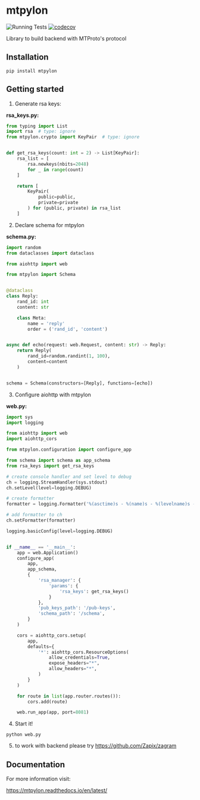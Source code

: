 # mtpylon


![Running Tests](https://github.com/Zapix/mtpylon/workflows/Running%20Tests/badge.svg)
[![codecov](https://codecov.io/gh/Zapix/mtpylon/branch/dev/graph/badge.svg?token=4TWNMM7PCP)](https://codecov.io/gh/Zapix/mtpylon)

Library to build backend with MTProto's protocol

## Installation

```shell
pip install mtpylon
```

## Getting started

1. Generate rsa keys:

**rsa_keys.py:**

```python
from typing import List
import rsa  # type: ignore
from mtpylon.crypto import KeyPair  # type: ignore


def get_rsa_keys(count: int = 2) -> List[KeyPair]:
    rsa_list = [
        rsa.newkeys(nbits=2048)
        for _ in range(count)
    ]

    return [
        KeyPair(
            public=public,
            private=private
        ) for (public, private) in rsa_list
    ]
```


2. Declare schema for mtpylon

**schema.py:**

```python
import random
from dataclasses import dataclass

from aiohttp import web

from mtpylon import Schema


@dataclass
class Reply:
    rand_id: int
    content: str

    class Meta:
        name = 'reply'
        order = ('rand_id', 'content')


async def echo(request: web.Request, content: str) -> Reply:
    return Reply(
        rand_id=random.randint(1, 100),
        content=content
    )


schema = Schema(constructors=[Reply], functions=[echo])

```

3. Configure aiohttp with mtpylon

**web.py:**
```python
import sys
import logging

from aiohttp import web
import aiohttp_cors

from mtpylon.configuration import configure_app

from schema import schema as app_schema
from rsa_keys import get_rsa_keys

# create console handler and set level to debug
ch = logging.StreamHandler(sys.stdout)
ch.setLevel(level=logging.DEBUG)

# create formatter
formatter = logging.Formatter('%(asctime)s - %(name)s - %(levelname)s - %(message)s')

# add formatter to ch
ch.setFormatter(formatter)

logging.basicConfig(level=logging.DEBUG)


if __name__ == '__main__':
    app = web.Application()
    configure_app(
        app,
        app_schema,
        {
            'rsa_manager': {
                'params': {
                    'rsa_keys': get_rsa_keys()
                }
            },
            'pub_keys_path': '/pub-keys',
            'schema_path': '/schema',
        }
    )

    cors = aiohttp_cors.setup(
        app,
        defaults={
            '*': aiohttp_cors.ResourceOptions(
                allow_credentials=True,
                expose_headers="*",
                allow_headers="*",
            )
        }
    )

    for route in list(app.router.routes()):
        cors.add(route)

    web.run_app(app, port=8081)

```

4. Start it!

```shell
python web.py
```

5. to work with backend please try https://github.com/Zapix/zagram

## Documentation

For more information visit:

https://mtpylon.readthedocs.io/en/latest/


